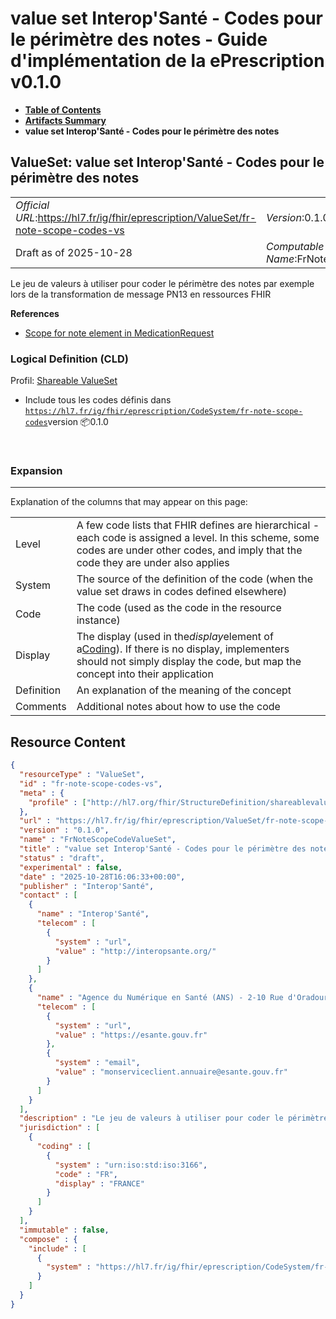 # value set Interop'Santé - Codes pour le périmètre des notes - Guide d'implémentation de la ePrescription v0.1.0

* [**Table of Contents**](toc.md)
* [**Artifacts Summary**](artifacts.md)
* **value set Interop'Santé - Codes pour le périmètre des notes**

## ValueSet: value set Interop'Santé - Codes pour le périmètre des notes 

| | |
| :--- | :--- |
| *Official URL*:https://hl7.fr/ig/fhir/eprescription/ValueSet/fr-note-scope-codes-vs | *Version*:0.1.0 |
| Draft as of 2025-10-28 | *Computable Name*:FrNoteScopeCodeValueSet |

 
Le jeu de valeurs à utiliser pour coder le périmètre des notes par exemple lors de la transformation de message PN13 en ressources FHIR 

 **References** 

* [Scope for note element in MedicationRequest](StructureDefinition-fr-medicationrequest-note-scope.md)

### Logical Definition (CLD)

Profil: [Shareable ValueSet](http://hl7.org/fhir/R4/shareablevalueset.html)

* Include tous les codes définis dans [`https://hl7.fr/ig/fhir/eprescription/CodeSystem/fr-note-scope-codes`](CodeSystem-fr-note-scope-codes.md)version 📦0.1.0

 

### Expansion

-------

 Explanation of the columns that may appear on this page: 

| | |
| :--- | :--- |
| Level | A few code lists that FHIR defines are hierarchical - each code is assigned a level. In this scheme, some codes are under other codes, and imply that the code they are under also applies |
| System | The source of the definition of the code (when the value set draws in codes defined elsewhere) |
| Code | The code (used as the code in the resource instance) |
| Display | The display (used in the*display*element of a[Coding](http://hl7.org/fhir/R4/datatypes.html#Coding)). If there is no display, implementers should not simply display the code, but map the concept into their application |
| Definition | An explanation of the meaning of the concept |
| Comments | Additional notes about how to use the code |



## Resource Content

```json
{
  "resourceType" : "ValueSet",
  "id" : "fr-note-scope-codes-vs",
  "meta" : {
    "profile" : ["http://hl7.org/fhir/StructureDefinition/shareablevalueset"]
  },
  "url" : "https://hl7.fr/ig/fhir/eprescription/ValueSet/fr-note-scope-codes-vs",
  "version" : "0.1.0",
  "name" : "FrNoteScopeCodeValueSet",
  "title" : "value set Interop'Santé - Codes pour le périmètre des notes",
  "status" : "draft",
  "experimental" : false,
  "date" : "2025-10-28T16:06:33+00:00",
  "publisher" : "Interop'Santé",
  "contact" : [
    {
      "name" : "Interop'Santé",
      "telecom" : [
        {
          "system" : "url",
          "value" : "http://interopsante.org/"
        }
      ]
    },
    {
      "name" : "Agence du Numérique en Santé (ANS) - 2-10 Rue d'Oradour-sur-Glane, 75015 Paris",
      "telecom" : [
        {
          "system" : "url",
          "value" : "https://esante.gouv.fr"
        },
        {
          "system" : "email",
          "value" : "monserviceclient.annuaire@esante.gouv.fr"
        }
      ]
    }
  ],
  "description" : "Le jeu de valeurs à utiliser pour coder le périmètre des notes par exemple lors de la transformation de message PN13 en ressources FHIR",
  "jurisdiction" : [
    {
      "coding" : [
        {
          "system" : "urn:iso:std:iso:3166",
          "code" : "FR",
          "display" : "FRANCE"
        }
      ]
    }
  ],
  "immutable" : false,
  "compose" : {
    "include" : [
      {
        "system" : "https://hl7.fr/ig/fhir/eprescription/CodeSystem/fr-note-scope-codes"
      }
    ]
  }
}

```
